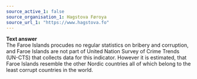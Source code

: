 ```yaml
---
source_active_1: false
source_organisation_1: Hagstova Føroya
source_url_1: "https://www.hagstova.fo"
---
```

<b>Text answer</b>  
The Faroe Islands procudes no regular statistics on bribery and corruption, and Faroe Islands are not part of United Nation Survey of Crime Trends (UN-CTS) that collects data for this indicator. However it is estimated, that Faroe Islands resemble the other Nordic countries all of which belong to the least corrupt countries in the world.
